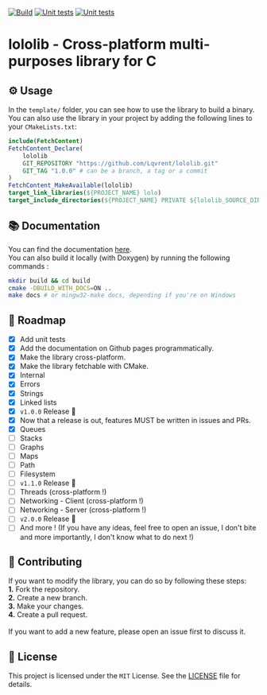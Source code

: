 [![Build](https://github.com/Lqvrent/lololib/actions/workflows/build.yml/badge.svg?branch=main)](https://github.com/Lqvrent/lololib/actions/workflows/build.yml) [![Unit tests](https://github.com/Lqvrent/lololib/actions/workflows/unit_tests.yml/badge.svg?branch=main)](https://github.com/Lqvrent/lololib/actions/workflows/unit_tests.yml) [![Unit tests](https://img.shields.io/badge/Code%20Coverage-100%25-success?style=flat)](https://github.com/Lqvrent/lololib/actions/workflows/unit_tests.yml)
# lololib - Cross-platform multi-purposes library for C
## ⚙️ Usage
In the `template/` folder, you can see how to use the library to build a binary.<br />
You can also use the library in your project by adding the following lines to your `CMakeLists.txt`:
```cmake
include(FetchContent)
FetchContent_Declare(
    lololib
    GIT_REPOSITORY "https://github.com/Lqvrent/lololib.git"
    GIT_TAG "1.0.0" # can be a branch, a tag or a commit
)
FetchContent_MakeAvailable(lololib)
target_link_libraries(${PROJECT_NAME} lolo)
target_include_directories(${PROJECT_NAME} PRIVATE ${lololib_SOURCE_DIR}/includes)
```
## 📚 Documentation
You can find the documentation [here](https://lqvrent.github.io/lololib/). <br />
You can also build it locally (with Doxygen) by running the following commands :
```bash
mkdir build && cd build
cmake -DBUILD_WITH_DOCS=ON ..
make docs # or mingw32-make docs, depending if you're on Windows
```
## 🎯 Roadmap
- [x] Add unit tests
- [x] Add the documentation on Github pages programmatically.
- [x] Make the library cross-platform.
- [x] Make the library fetchable with CMake.
- [x] Internal
- [x] Errors
- [x] Strings
- [x] Linked lists
- [x] `v1.0.0` Release 🚀
- [x] Now that a release is out, features MUST be written in issues and PRs.
- [x] Queues
- [ ] Stacks
- [ ] Graphs
- [ ] Maps
- [ ] Path
- [ ] Filesystem
- [ ] `v1.1.0` Release 🚀
- [ ] Threads (cross-platform !)
- [ ] Networking - Client (cross-platform !)
- [ ] Networking - Server (cross-platform !)
- [ ] `v2.0.0` Release 🚀
- [ ] And more ! (If you have any ideas, feel free to open an issue, I don't bite and more importantly, I don't know what to do next !)
## 🤝 Contributing
If you want to modify the library, you can do so by following these steps:<br />
**1.** Fork the repository.<br />
**2.** Create a new branch.<br />
**3.** Make your changes.<br />
**4.** Create a pull request.<br /><br />
If you want to add a new feature, please open an issue first to discuss it.

## 📜 License
This project is licensed under the `MIT` License. See the [LICENSE](/LICENSE) file for details.
